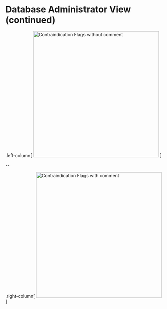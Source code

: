 # Database Administrator View (continued)


.left-column[
    <img src="images/contraindication_flags.png" width="400" alt="Contraindication Flags without comment">
]

--

.right-column[
    <img src="images/contraindication_flags_with_comment.png" width="400" alt="Contraindication Flags with comment">
]
